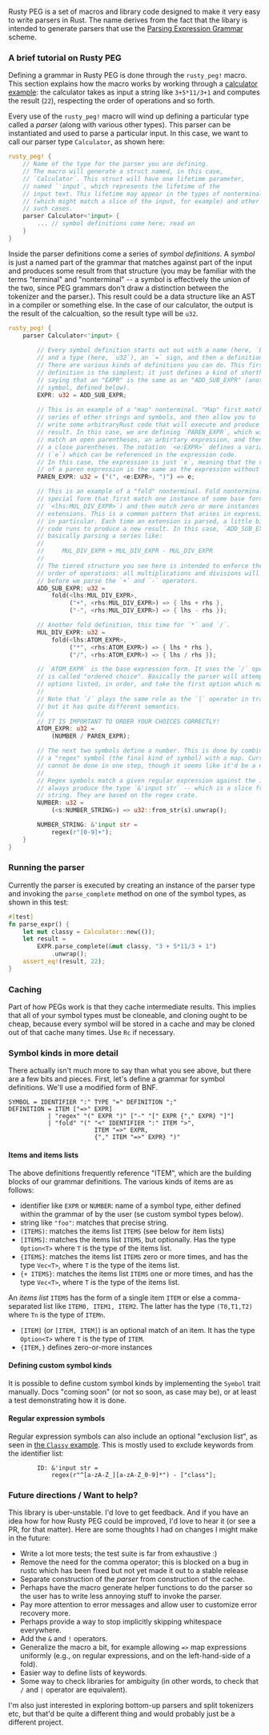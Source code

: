 Rusty PEG is a set of macros and library code designed to make it very
easy to write parsers in Rust. The name derives from the fact that the
libary is intended to generate parsers that use the
[Parsing Expression Grammar][PEG] scheme.

### A brief tutorial on Rusty PEG

Defining a grammar in Rusty PEG is done through the `rusty_peg!`
macro. This section explains how the macro works by working through a
[calculator example](src/test/calculator.rs): the calculator takes as
input a string like `3+5*11/3+1` and computes the result (`22`),
respecting the order of operations and so forth.

Every use of the `rusty_peg!` macro will wind up defining a particular
type called a *parser* (along with various other types). This parser
can be instantiated and used to parse a particular input. In this
case, we want to call our parser type `Calculator`, as shown here:

```rust
rusty_peg! {
    // Name of the type for the parser you are defining.
    // The macro will generate a struct named, in this case,
    // `Calculator`. This struct will have one lifetime parameter,
    // named `'input`, which represents the lifetime of the
    // input text. This lifetime may appear in the types of nonterminals
    // (which might match a slice of the input, for example) and other
    // such cases.
    parser Calculator<'input> {
        ... // symbol definitions come here; read on
    }
}    
```

Inside the parser definitions come a series of *symbol definitions*. A
*symbol* is just a named part of the grammar that matches against part
of the input and produces some result from that structure (you may be
familiar with the terms "terminal" and "nonterminal" -- a symbol is
effectively the union of the two, since PEG grammars don't draw a
distinction between the tokenizer and the parser.). This result could
be a data structure like an AST in a compiler or something else.  In
the case of our calculator, the output is the result of the
calcualtion, so the result type will be `u32`.

```rust
rusty_peg! {
    parser Calculator<'input> {
    
        // Every symbol definition starts out out with a name (here, `EXPR`)
        // and a type (here, `u32`), an `=` sign, and then a definition.
        // There are various kinds of definitions you can do. This first
        // definition is the simplest; it just defines a kind of shorthand,
        // saying that an "EXPR" is the same as an "ADD_SUB_EXPR" (another
        // symbol, defined below).
        EXPR: u32 = ADD_SUB_EXPR;
        
        // This is an example of a "map" nonterminal. "Map" first match a
        // series of other strings and symbols, and then allow you to
        // write some arbitraryRust code that will execute and produce the
        // result. In this case, we are defining `PAREN_EXPR`, which will
        // match an open parentheses, an arbirtary expression, and then
        // a close parentheses. The notation `<e:EXPR>` defines a variable
        // (`e`) which can be referenced in the expression code.
        // In this case, the expression is just `e`, meaning that the value
        // of a paren expression is the same as the expression without the parens.
        PAREN_EXPR: u32 = ("(", <e:EXPR>, ")") => e;

        // This is an example of a "fold" nonterminal. Fold nonterminals are a
        // special form that first match one instance of some base form (in this case,
        // `<lhs:MUL_DIV_EXPR>`) and then match zero or more instances of various
        // extensions. This is a common pattern that arises in expressions
        // in particular. Each time an extension is parsed, a little bit of custom
        // code runs to produce a new result. In this case, `ADD_SUB_EXPR` is
        // basically parsing a series like:
        //
        //     MUL_DIV_EXPR + MUL_DIV_EXPR - MUL_DIV_EXPR
        //
        // The tiered structure you see here is intended to enforce the
        // order of operations: all multiplications and divisions will be performed
        // before we parse the `+` and `-` operators.
        ADD_SUB_EXPR: u32 =
            fold(<lhs:MUL_DIV_EXPR>,
                 ("+", <rhs:MUL_DIV_EXPR>) => { lhs + rhs },
                 ("-", <rhs:MUL_DIV_EXPR>) => { lhs - rhs });

        // Another fold definition, this time for `*` and `/`.
        MUL_DIV_EXPR: u32 =
            fold(<lhs:ATOM_EXPR>,
                 ("*", <rhs:ATOM_EXPR>) => { lhs * rhs },
                 ("/", <rhs:ATOM_EXPR>) => { lhs / rhs });

        // `ATOM_EXPR` is the base expression form. It uses the `/` operator, which
        // is called "ordered choice". Basically the parser will attempt the various
        // options listed, in order, and take the first option which matches.
        //
        // Note that `/` plays the same role as the `|` operator in traditional CFGs,
        // but it has quite different semantics.
        //
        // IT IS IMPORTANT TO ORDER YOUR CHOICES CORRECTLY!
        ATOM_EXPR: u32 =
            (NUMBER / PAREN_EXPR);

        // The next two symbols define a number. This is done by combining
        // a "regex" symbol (the final kind of symbol) with a map. Currently this
        // cannot be done in one step, though it seems like it'd be a nice addition. :)
        //
        // Regex symbols match a given regular expression against the input. They
        // always produce the type `&'input str` -- which is a slice from the input
        // string. They are based on the regex crate.
        NUMBER: u32 =
            (<s:NUMBER_STRING>) => u32::from_str(s).unwrap();

        NUMBER_STRING: &'input str =
            regex(r"[0-9]+");
    }
}
```

### Running the parser

Currently the parser is executed by creating an instance of the parser
type and invoking the `parse_complete` method on one of the symbol types,
as shown in this test:

```rust
#[test]
fn parse_expr() {
    let mut classy = Calculator::new(());
    let result =
        EXPR.parse_complete(&mut classy, "3 + 5*11/3 + 1")
            .unwrap();
    assert_eq!(result, 22);
}
```

### Caching

Part of how PEGs work is that they cache intermediate results. This
implies that all of your symbol types must be cloneable, and cloning
ought to be cheap, because every symbol will be stored in a cache and
may be cloned out of that cache many times. Use `Rc` if necessary.

### Symbol kinds in more detail

There actually isn't much more to say than what you see above, but
there are a few bits and pieces. First, let's define a grammar for
symbol definitions. We'll use a modified form of BNF.

``` 
SYMBOL = IDENTIFIER ":" TYPE "=" DEFINITION ";"
DEFINITION = ITEM ["=>" EXPR]
           | "regex" "(" EXPR ")" ["-" "[" EXPR {"," EXPR} "]"]
           | "fold" "(" "<" IDENTIFIER ":" ITEM ">",
                        ITEM "=>" EXPR,
                        {"," ITEM "=>" EXPR} ")"
```

#### Items and items lists

The above definitions frequently reference "ITEM", which are the
building blocks of our grammar definitions. The various kinds of items
are as follows:

- identifier like `EXPR` or `NUMBER`: name of a symbol type, either
  defined within the grammar of by the user (se custom symbol types
  below).
- string like `"foo"`: matches that precise string.
- `(ITEMS)`: matches the items list `ITEMS` (see below for item lists)
- `[ITEMS]`: matches the items list `ITEMS`, but optionally. Has the type `Option<T>`
  where `T` is the type of the items list.
- `{ITEMS}`: matches the items list `ITEMS` zero or more times, and has the type
  `Vec<T>`, where `T` is the type of the items list.
- `{+ ITEMS}`: matches the items list `ITEMS` one or more times, and has the type
  `Vec<T>`, where `T` is the type of the items list.

An *items list* `ITEMS` has the form of a single item `ITEM` or else a
comma-separated list like `ITEM0, ITEM1, ITEM2`. The latter has the
type `(T0,T1,T2)` where `Tn` is the type of `ITEMn`.
  
- `[ITEM]` (or `[ITEM, ITEM]`) is an optional match of an item. It has the type
  `Option<T>` where `T` is the type of `ITEM`.
- `{ITEM,}` defines zero-or-more instances 

#### Defining custom symbol kinds

It is possible to define custom symbol kinds by implementing the
`Symbol` trait manually. Docs "coming soon" (or not so soon, as case
may be), or at least a test demonstrating how it is done.

#### Regular expression symbols

Regular expression symbols can also include an optional "exclusion
list", as seen in [the `Classy` example](src/test/classy.rs). This is 
mostly used to exclude keywords from the identifier list:

```
        ID: &'input str =
            regex(r"^[a-zA-Z_][a-zA-Z_0-9]*") - ["class"];
```

### Future directions / Want to help?

This library is uber-unstable. I'd love to get feedback. And if you
have an idea how for how Rusty PEG could be improved, I'd love to hear
it (or see a PR, for that matter).  Here are some thoughts I had on
changes I might make in the future:

- Write a lot more tests; the test suite is far from exhaustive :)
- Remove the need for the comma operator; this is blocked on a bug in rustc which has been
  fixed but not yet made it out to a stable release
- Separate construction of the *parser* from construction of the cache.
- Perhaps have the macro generate helper functions to do the parser so
  the user has to write less annoying stuff to invoke the parser.
- Pay more attention to error messages and allow user to customize error recovery
  more.
- Perhaps provide a way to stop implicitly skipping whitespace everywhere.
- Add the `&` and `!` operators.
- Generalize the macro a bit, for example allowing `=>` map expressions uniformly
  (e.g., on regular expressions, and on the left-hand-side of a fold).
- Easier way to define lists of keywords.
- Some way to check libraries for ambiguity (in other words, to check that `/` and `|` operator
  are equivalent).

I'm also just interested in exploring bottom-up parsers and split
tokenizers etc, but that'd be quite a different thing and would
probably just be a different project.

[PEG]: http://en.wikipedia.org/wiki/Parsing_expression_grammar
